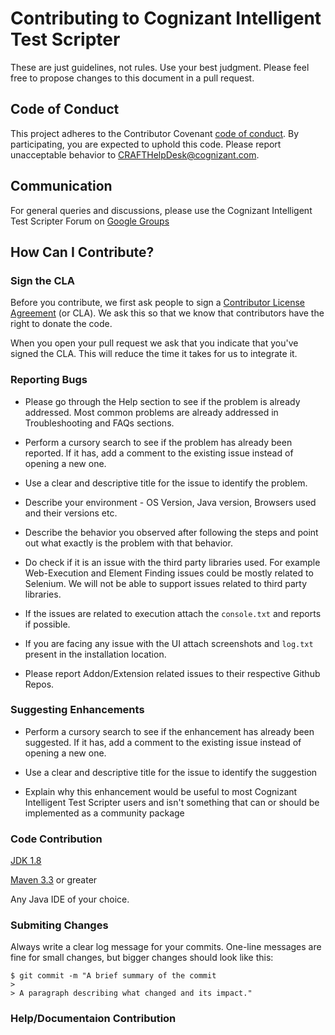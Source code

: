 # Contributing to Cognizant Intelligent Test Scripter

These are just guidelines, not rules. Use your best judgment. Please feel free to propose changes to this document in a pull request.

## Code of Conduct

This project adheres to the Contributor Covenant [code of conduct](CODE_OF_CONDUCT.md). By participating, you are expected to uphold this code. Please report unacceptable behavior to [CRAFTHelpDesk@cognizant.com](mailto:CRAFTHelpDesk@cognizant.com).

## Communication

For general queries and discussions, please use the Cognizant Intelligent Test Scripter Forum on [Google Groups](https://groups.google.com/g/cognizant-reusable-automation-framework-for-testing)

## How Can I Contribute?

### Sign the CLA

Before you contribute, we first ask people to sign a [Contributor License Agreement](https://github.com/CognizantOpenSource/Cognizant-Reusable-Automation-Framework-for-Testing/blob/master/Cognizant%20Technology%20Solutions%20Individual%20Contributor%20License%20Agreement.docx) (or CLA). We ask this so that we know that contributors have the right to donate the code.

When you open your pull request we ask that you indicate that you've signed the CLA. This will reduce the time it takes for us to integrate it.

### Reporting Bugs

* Please go through the Help section to see if the problem is already addressed. Most common problems are already addressed in Troubleshooting and FAQs sections.

* Perform a cursory search to see if the problem has already been reported. If it has, add a comment to the existing issue instead of opening a new one.

* Use a clear and descriptive title for the issue to identify the problem.

* Describe your environment - OS Version, Java version, Browsers used and their versions etc.

* Describe the behavior you observed after following the steps and point out what exactly is the problem with that behavior.

* Do check if it is an issue with the third party libraries used. For example Web-Execution and Element Finding issues could be mostly related to Selenium. We will not be able to support issues related to third party libraries.

* If the issues are related to execution attach the `console.txt` and reports if possible.

* If you are facing any issue with the UI attach screenshots and `log.txt` present in the installation location.

* Please report Addon/Extension related issues to their respective Github Repos.


### Suggesting Enhancements

* Perform a cursory search to see if the enhancement has already been suggested. If it has, add a comment to the existing issue instead of opening a new one.

* Use a clear and descriptive title for the issue to identify the suggestion

* Explain why this enhancement would be useful to most Cognizant Intelligent Test Scripter users and isn't something that can or should be implemented as a community package

### Code Contribution

[JDK 1.8](http://www.oracle.com/technetwork/java/javase/downloads/jdk8-downloads-2133151.html)

[Maven 3.3](http://maven.apache.org/download.cgi) or greater

Any Java IDE of your choice.


### Submiting Changes

Always write a clear log message for your commits. One-line messages are fine for small changes, but bigger changes should look like this:

```
$ git commit -m "A brief summary of the commit
> 
> A paragraph describing what changed and its impact."
```

### Help/Documentaion Contribution 

